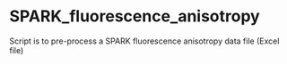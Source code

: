 # SPARK_fluorescence_anisotropy
Script is to pre-process a SPARK fluorescence anisotropy data file (Excel file)
